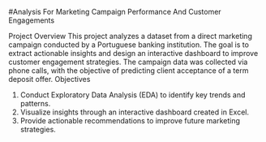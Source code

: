#Analysis For Marketing Campaign Performance And Customer Engagements

Project Overview
This project analyzes a dataset from a direct marketing campaign conducted by a Portuguese banking institution. The goal is to extract actionable insights and design an interactive dashboard to improve customer engagement strategies. The campaign data was collected via phone calls, with the objective of predicting client acceptance of a term deposit offer.
Objectives
1.	Conduct Exploratory Data Analysis (EDA) to identify key trends and patterns.
2.	Visualize insights through an interactive dashboard created in Excel.
3.	Provide actionable recommendations to improve future marketing strategies.

